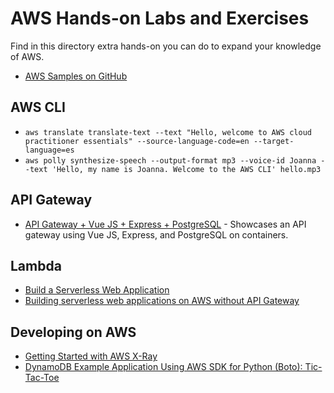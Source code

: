 # AWS Hands-on Labs and Exercises

Find in this directory extra hands-on you can do to expand your knowledge of AWS.

* [AWS Samples on GitHub](https://github.com/aws-samples)

## AWS CLI

* `aws translate translate-text --text "Hello, welcome to AWS cloud practitioner essentials" --source-language-code=en --target-language=es`
* `aws polly synthesize-speech --output-format mp3 --voice-id Joanna --text 'Hello, my name is Joanna. Welcome to the AWS CLI' hello.mp3`

## API Gateway

* [API Gateway + Vue JS + Express + PostgreSQL](https://github.com/allanchua101/api-gateway-vue-express-pg) - Showcases an API gateway using Vue JS, Express, and PostgreSQL on containers.

## Lambda

* [Build a Serverless Web Application](https://aws.amazon.com/getting-started/hands-on/build-serverless-web-app-lambda-apigateway-s3-dynamodb-cognito/)
* [Building serverless web applications on AWS without API Gateway](https://www.cloudreach.com/en/insights/blog/building-serverless-web-applications-on-aws-without-api-gateway/)

## Developing on AWS

* [Getting Started with AWS X-Ray](https://docs.aws.amazon.com/xray/latest/devguide/xray-gettingstarted.html)
* [DynamoDB Example Application Using AWS SDK for Python (Boto): Tic-Tac-Toe](https://docs.aws.amazon.com/amazondynamodb/latest/developerguide/TicTacToe.html)
